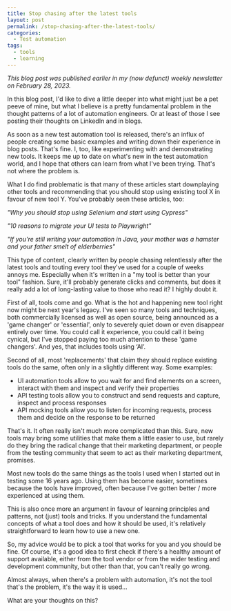 ```yaml
---
title: Stop chasing after the latest tools
layout: post
permalink: /stop-chasing-after-the-latest-tools/
categories:
  - Test automation
tags:
  - tools
  - learning
---
```

_This blog post was published earlier in my (now defunct) weekly newsletter on February 28, 2023._

In this blog post, I'd like to dive a little deeper into what might just be a pet peeve of mine, but what I believe is a pretty fundamental problem in the thought patterns of a lot of automation engineers. Or at least of those I see posting their thoughts on LinkedIn and in blogs.

As soon as a new test automation tool is released, there's an influx of people creating some basic examples and writing down their experience in blog posts. That's fine. I, too, like experimenting with and demonstrating new tools. It keeps me up to date on what's new in the test automation world, and I hope that others can learn from what I've been trying. That's not where the problem is.

What I do find problematic is that many of these articles start downplaying other tools and recommending that you should stop using existing tool X in favour of new tool Y. You've probably seen these articles, too:

_"Why you should stop using Selenium and start using Cypress"_

_"10 reasons to migrate your UI tests to Playwright"_

_"If you're still writing your automation in Java, your mother was a hamster and your father smelt of elderberries"_

This type of content, clearly written by people chasing relentlessly after the latest tools and touting every tool they've used for a couple of weeks annoys me. Especially when it's written in a "my tool is better than your tool" fashion. Sure, it'll probably generate clicks and comments, but does it really add a lot of long-lasting value to those who read it? I highly doubt it.

First of all, tools come and go. What is the hot and happening new tool right now might be next year's legacy. I've seen so many tools and techniques, both commercially licensed as well as open source, being announced as a 'game changer' or 'essential', only to severely quiet down or even disappear entirely over time. You could call it experience, you could call it being cynical, but I've stopped paying too much attention to these 'game changers'. And yes, that includes tools using ‘AI’.

Second of all, most 'replacements' that claim they should replace existing tools do the same, often only in a slightly different way. Some examples:

* UI automation tools allow to you wait for and find elements on a screen, interact with them and inspect and verify their properties
* API testing tools allow you to construct and send requests and capture, inspect and process responses
* API mocking tools allow you to listen for incoming requests, process them and decide on the response to be returned

That's it. It often really isn't much more complicated than this. Sure, new tools may bring some utilities that make them a little easier to use, but rarely do they bring the radical change that their marketing department, or people from the testing community that seem to act as their marketing department, promises.

Most new tools do the same things as the tools I used when I started out in testing some 16 years ago. Using them has become easier, sometimes because the tools have improved, often because I've gotten better / more experienced at using them.

This is also once more an argument in favour of learning principles and patterns, not (just) tools and tricks. If you understand the fundamental concepts of what a tool does and how it should be used, it's relatively straightforward to learn how to use a new one.

So, my advice would be to pick a tool that works for you and you should be fine. Of course, it's a good idea to first check if there's a healthy amount of support available, either from the tool vendor or from the wider testing and development community, but other than that, you can't really go wrong.

Almost always, when there's a problem with automation, it's not the tool that's the problem, it's the way it is used...

What are your thoughts on this?